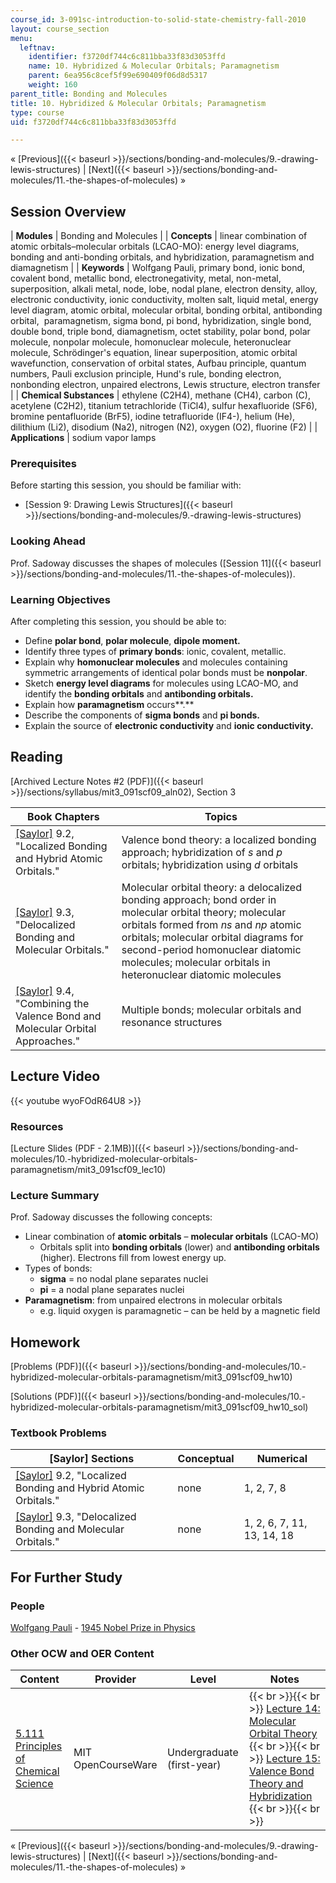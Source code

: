 ```yaml
---
course_id: 3-091sc-introduction-to-solid-state-chemistry-fall-2010
layout: course_section
menu:
  leftnav:
    identifier: f3720df744c6c811bba33f83d3053ffd
    name: 10. Hybridized & Molecular Orbitals; Paramagnetism
    parent: 6ea956c8cef5f99e690409f06d8d5317
    weight: 160
parent_title: Bonding and Molecules
title: 10. Hybridized & Molecular Orbitals; Paramagnetism
type: course
uid: f3720df744c6c811bba33f83d3053ffd

---
```


« [Previous]({{< baseurl >}}/sections/bonding-and-molecules/9.-drawing-lewis-structures) | [Next]({{< baseurl >}}/sections/bonding-and-molecules/11.-the-shapes-of-molecules) »

Session Overview
----------------

| **Modules** | Bonding and Molecules |
| **Concepts** | linear combination of atomic orbitals–molecular orbitals (LCAO-MO): energy level diagrams, bonding and anti-bonding orbitals, and hybridization, paramagnetism and diamagnetism |
| **Keywords** | Wolfgang Pauli, primary bond, ionic bond, covalent bond, metallic bond, electronegativity, metal, non-metal, superposition, alkali metal, node, lobe, nodal plane, electron density, alloy, electronic conductivity, ionic conductivity, molten salt, liquid metal, energy level diagram, atomic orbital, molecular orbital, bonding orbital, antibonding orbital,  paramagnetism, sigma bond, pi bond, hybridization, single bond, double bond, triple bond, diamagnetism, octet stability, polar bond, polar molecule, nonpolar molecule, homonuclear molecule, heteronuclear molecule, Schrödinger's equation, linear superposition, atomic orbital wavefunction, conservation of orbital states, Aufbau principle, quantum numbers, Pauli exclusion principle, Hund's rule, bonding electron, nonbonding electron, unpaired electrons, Lewis structure, electron transfer |
| **Chemical Substances** | ethylene (C2H4), methane (CH4), carbon (C), acetylene (C2H2), titanium tetrachloride (TiCl4), sulfur hexafluoride (SF6), bromine pentafluoride (BrF5), iodine tetrafluoride (IF4\-), helium (He), dilithium (Li2), disodium (Na2), nitrogen (N2), oxygen (O2), fluorine (F2) |
| **Applications** | sodium vapor lamps 

### Prerequisites

Before starting this session, you should be familiar with:

*   [Session 9: Drawing Lewis Structures]({{< baseurl >}}/sections/bonding-and-molecules/9.-drawing-lewis-structures)

### Looking Ahead

Prof. Sadoway discusses the shapes of molecules ([Session 11]({{< baseurl >}}/sections/bonding-and-molecules/11.-the-shapes-of-molecules)).

### Learning Objectives

After completing this session, you should be able to:

*   Define **polar bond**, **polar molecule**, **dipole moment.**
*   Identify three types of **primary bonds**: ionic, covalent, metallic.
*   Explain why **homonuclear molecules** and molecules containing symmetric arrangements of identical polar bonds must be **nonpolar**.
*   Sketch **energy level diagrams** for molecules using LCAO-MO, and identify the **bonding orbitals** and **antibonding orbitals.**
*   Explain how **paramagnetism** occurs**.**
*   Describe the components of **sigma bonds** and **pi bonds.**
*   Explain the source of **electronic conductivity** and **ionic conductivity.**

Reading
-------

[Archived Lecture Notes #2 (PDF)]({{< baseurl >}}/sections/syllabus/mit3_091scf09_aln02), Section 3

| Book Chapters | Topics |
| --- | --- |
| [\[Saylor\]](https://saylordotorg.github.io/text_general-chemistry-principles-patterns-and-applications-v1.0/s13-02-localized-bonding-and-hybrid-a.html) 9.2, "Localized Bonding and Hybrid Atomic Orbitals." | Valence bond theory: a localized bonding approach; hybridization of _s_ and _p_ orbitals; hybridization using _d_ orbitals |
| [\[Saylor\]](https://saylordotorg.github.io/text_general-chemistry-principles-patterns-and-applications-v1.0/s13-03-delocalized-bonding-and-molecu.html) 9.3, "Delocalized Bonding and Molecular Orbitals." | Molecular orbital theory: a delocalized bonding approach; bond order in molecular orbital theory; molecular orbitals formed from _ns_ and _np_ atomic orbitals; molecular orbital diagrams for second-period homonuclear diatomic molecules; molecular orbitals in heteronuclear diatomic molecules |
| [\[Saylor\]](https://saylordotorg.github.io/text_general-chemistry-principles-patterns-and-applications-v1.0/s13-04-polyatomic-systems-with-multip.html) 9.4, "Combining the Valence Bond and Molecular Orbital Approaches." | Multiple bonds; molecular orbitals and resonance structures 

Lecture Video
-------------

{{< youtube wyoFOdR64U8 >}}

### Resources

[Lecture Slides (PDF - 2.1MB)]({{< baseurl >}}/sections/bonding-and-molecules/10.-hybridized-molecular-orbitals-paramagnetism/mit3_091scf09_lec10)

### Lecture Summary

Prof. Sadoway discusses the following concepts:

*   Linear combination of **atomic orbitals** – **molecular orbitals** (LCAO-MO)
    *   Orbitals split into **bonding orbitals** (lower) and **antibonding orbitals** (higher). Electrons fill from lowest energy up.
*   Types of bonds:
    *   **sigma** = no nodal plane separates nuclei
    *   **pi** = a nodal plane separates nuclei
*   **Paramagnetism**: from unpaired electrons in molecular orbitals
    *   e.g. liquid oxygen is paramagnetic – can be held by a magnetic field

Homework
--------

[Problems (PDF)]({{< baseurl >}}/sections/bonding-and-molecules/10.-hybridized-molecular-orbitals-paramagnetism/mit3_091scf09_hw10)

[Solutions (PDF)]({{< baseurl >}}/sections/bonding-and-molecules/10.-hybridized-molecular-orbitals-paramagnetism/mit3_091scf09_hw10_sol)

### Textbook Problems

| \[Saylor\] Sections | Conceptual | Numerical |
| --- | --- | --- |
| [\[Saylor\]](https://saylordotorg.github.io/text_general-chemistry-principles-patterns-and-applications-v1.0/s13-02-localized-bonding-and-hybrid-a.html) 9.2, "Localized Bonding and Hybrid Atomic Orbitals." | none | 1, 2, 7, 8 |
| [\[Saylor\]](https://saylordotorg.github.io/text_general-chemistry-principles-patterns-and-applications-v1.0/s13-03-delocalized-bonding-and-molecu.html) 9.3, "Delocalized Bonding and Molecular Orbitals." | none | 1, 2, 6, 7, 11, 13, 14, 18 

For Further Study
-----------------

### People

[Wolfgang Pauli](http://en.wikipedia.org/wiki/Wolfgang_Pauli) - [1945 Nobel Prize in Physics](http://nobelprize.org/nobel_prizes/physics/laureates/1945/)

### Other OCW and OER Content

| Content | Provider | Level | Notes |
| --- | --- | --- | --- |
| [5.111 Principles of Chemical Science](/courses/5-111-principles-of-chemical-science-fall-2008) | MIT OpenCourseWare | Undergraduate (first-year) |  {{< br >}}{{< br >}} [Lecture 14: Molecular Orbital Theory](/courses/5-111-principles-of-chemical-science-fall-2008/sections/video-lectures/lecture-14) {{< br >}}{{< br >}} [Lecture 15: Valence Bond Theory and Hybridization](/courses/5-111-principles-of-chemical-science-fall-2008/sections/video-lectures/lecture-15) {{< br >}}{{< br >}}  

« [Previous]({{< baseurl >}}/sections/bonding-and-molecules/9.-drawing-lewis-structures) | [Next]({{< baseurl >}}/sections/bonding-and-molecules/11.-the-shapes-of-molecules) »